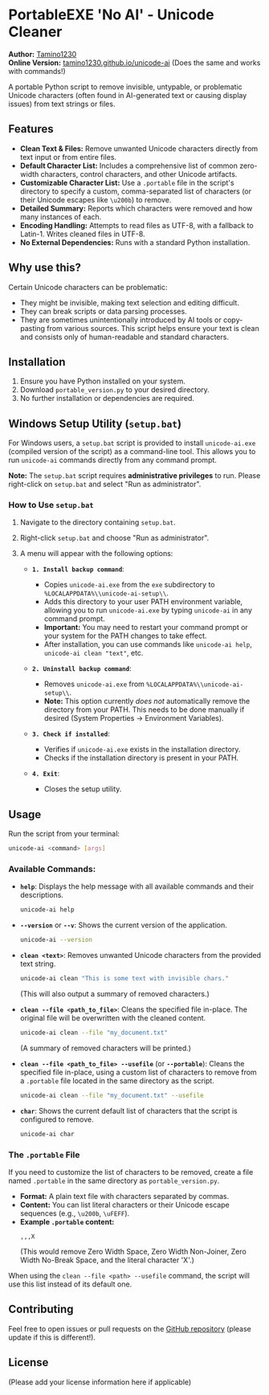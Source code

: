 # PortableEXE 'No AI' - Unicode Cleaner

**Author:** [Tamino1230](https://github.com/Tamino1230)  
**Online Version:** [tamino1230.github.io/unicode-ai](https://tamino1230.github.io/unicode-ai) (Does the same and works with commands!)

A portable Python script to remove invisible, untypable, or problematic Unicode characters (often found in AI-generated text or causing display issues) from text strings or files.

## Features

*   **Clean Text & Files:** Remove unwanted Unicode characters directly from text input or from entire files.
*   **Default Character List:** Includes a comprehensive list of common zero-width characters, control characters, and other Unicode artifacts.
*   **Customizable Character List:** Use a `.portable` file in the script's directory to specify a custom, comma-separated list of characters (or their Unicode escapes like `\u200b`) to remove.
*   **Detailed Summary:** Reports which characters were removed and how many instances of each.
*   **Encoding Handling:** Attempts to read files as UTF-8, with a fallback to Latin-1. Writes cleaned files in UTF-8.
*   **No External Dependencies:** Runs with a standard Python installation.

## Why use this?

Certain Unicode characters can be problematic:
*   They might be invisible, making text selection and editing difficult.
*   They can break scripts or data parsing processes.
*   They are sometimes unintentionally introduced by AI tools or copy-pasting from various sources.
This script helps ensure your text is clean and consists only of human-readable and standard characters.

## Installation

1.  Ensure you have Python installed on your system.
2.  Download `portable_version.py` to your desired directory.
3.  No further installation or dependencies are required.

## Windows Setup Utility (`setup.bat`)

For Windows users, a `setup.bat` script is provided to install `unicode-ai.exe` (compiled version of the script) as a command-line tool. This allows you to run `unicode-ai` commands directly from any command prompt.

**Note:** The `setup.bat` script requires **administrative privileges** to run. Please right-click on `setup.bat` and select "Run as administrator".

### How to Use `setup.bat`

1.  Navigate to the directory containing `setup.bat`.
2.  Right-click `setup.bat` and choose "Run as administrator".
3.  A menu will appear with the following options:

    *   **`1. Install backup command`**:
        *   Copies `unicode-ai.exe` from the `exe` subdirectory to `%LOCALAPPDATA%\\unicode-ai-setup\\`.
        *   Adds this directory to your user PATH environment variable, allowing you to run `unicode-ai.exe` by typing `unicode-ai` in any command prompt.
        *   **Important:** You may need to restart your command prompt or your system for the PATH changes to take effect.
        *   After installation, you can use commands like `unicode-ai help`, `unicode-ai clean "text"`, etc.

    *   **`2. Uninstall backup command`**:
        *   Removes `unicode-ai.exe` from `%LOCALAPPDATA%\\unicode-ai-setup\\`.
        *   **Note:** This option currently *does not* automatically remove the directory from your PATH. This needs to be done manually if desired (System Properties -> Environment Variables).

    *   **`3. Check if installed`**:
        *   Verifies if `unicode-ai.exe` exists in the installation directory.
        *   Checks if the installation directory is present in your PATH.

    *   **`4. Exit`**:
        *   Closes the setup utility.

## Usage

Run the script from your terminal:

```bash
unicode-ai <command> [args]
```

### Available Commands:

*   **`help`**:
    Displays the help message with all available commands and their descriptions.
    ```bash
    unicode-ai help
    ```

*   **`--version`** or **`--v`**:
    Shows the current version of the application.
    ```bash
    unicode-ai --version
    ```

*   **`clean <text>`**:
    Removes unwanted Unicode characters from the provided text string.
    ```bash
    unicode-ai clean "This is some text ​with invisible chars."
    ```
    (This will also output a summary of removed characters.)

*   **`clean --file <path_to_file>`**:
    Cleans the specified file in-place. The original file will be overwritten with the cleaned content.
    ```bash
    unicode-ai clean --file "my_document.txt"
    ```
    (A summary of removed characters will be printed.)

*   **`clean --file <path_to_file> --usefile`** (or **`--portable`**):
    Cleans the specified file in-place, using a custom list of characters to remove from a `.portable` file located in the same directory as the script.
    ```bash
    unicode-ai clean --file "my_document.txt" --usefile
    ```

*   **`char`**:
    Shows the current default list of characters that the script is configured to remove.
    ```bash
    unicode-ai char
    ```

### The `.portable` File

If you need to customize the list of characters to be removed, create a file named `.portable` in the same directory as `portable_version.py`.

*   **Format:** A plain text file with characters separated by commas.
*   **Content:** You can list literal characters or their Unicode escape sequences (e.g., `\u200b`, `\uFEFF`).
*   **Example `.portable` content:**
    ```
    ​,‌,﻿,X
    ```
    (This would remove Zero Width Space, Zero Width Non-Joiner, Zero Width No-Break Space, and the literal character 'X'.)

When using the `clean --file <path> --usefile` command, the script will use this list instead of its default one.

## Contributing

Feel free to open issues or pull requests on the [GitHub repository](https://github.com/Tamino1230/anti-ai-portable-version) (please update if this is different!).

## License

(Please add your license information here if applicable)
